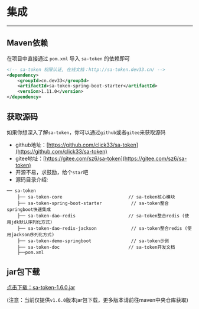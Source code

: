 # 集成

------

## Maven依赖
在项目中直接通过 `pom.xml` 导入 `sa-token` 的依赖即可
``` xml
<!-- sa-token 权限认证, 在线文档：http://sa-token.dev33.cn/ -->
<dependency>
	<groupId>cn.dev33</groupId>
	<artifactId>sa-token-spring-boot-starter</artifactId>
	<version>1.11.0</version>
</dependency>
```




## 获取源码
如果你想深入了解`sa-token`，你可以通过`github`或者`gitee`来获取源码
- github地址：[https://github.com/click33/sa-token](https://github.com/click33/sa-token)
- gitee地址：[https://gitee.com/sz6/sa-token](https://gitee.com/sz6/sa-token)
- 开源不易，求鼓励，给个`star`吧
- 源码目录介绍: 
```
── sa-token
	├── sa-token-core                         // sa-token核心模块
	├── sa-token-spring-boot-starter           // sa-token整合springboot快速集成 
	├── sa-token-dao-redis                    // sa-token整合redis (使用jdk默认序列化方式)
	├── sa-token-dao-redis-jackson             // sa-token整合redis (使用jackson序列化方式)
	├── sa-token-demo-springboot               // sa-token示例 
	├── sa-token-doc                          // sa-token开发文档 
	├──pom.xml
```




## jar包下载
[点击下载：sa-token-1.6.0.jar](https://oss.dev33.cn/sa-token/sa-token-1.6.0.jar)

(注意：当前仅提供`v1.6.0`版本jar包下载，更多版本请前往maven中央仓库获取)



